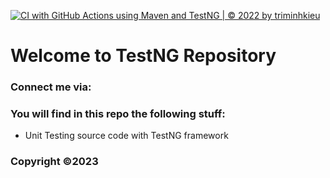 [![CI with GitHub Actions using Maven and TestNG | © 2022 by triminhkieu](https://github.com/triminhkieu/lottery-statistic-test/actions/workflows/maven.yml/badge.svg)](https://github.com/triminhkieu/lottery-statistic-test/actions/workflows/maven.yml)
# Welcome to TestNG Repository
### Connect me via:

### You will find in this repo the following stuff:
* Unit Testing source code with TestNG framework
### Copyright &#169;2023